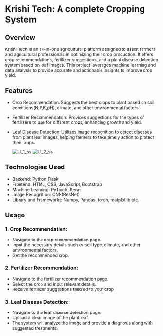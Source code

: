 # Krishi Tech: A complete Cropping System

## Overview
Krishi Tech is an all-in-one agricultural platform designed to assist farmers and agricultural professionals in optimizing their crop production. It offers crop recommendations, fertilizer suggestions, and a plant disease detection system based on leaf images. This project leverages machine learning and data analysis to provide accurate and actionable insights to improve crop yield.

## Features

- Crop Recommendation: Suggests the best crops to plant based on soil conditions(N,P,K,pH), climate, and other environmental factors.
- Fertilizer Recommendation: Provides suggestions for the types of fertilizers to use for different crops, enhancing growth and yield.
- Leaf Disease Detection: Utilizes image recognition to detect diseases from plant leaf images, helping farmers to take timely action to protect their crops.

  ![UI_1_ss](https://github.com/user-attachments/assets/4eff04b6-070f-4a4e-97af-96cc7ec94bfa)
![UI_2_ss](https://github.com/user-attachments/assets/51c4e873-e1a6-4463-9711-3ead14b34b03)


## Technologies Used

- Backend: Python Flask
- Frontend: HTML, CSS, JavaScript, Bootstrap
- Machine Learning: PyTorch, Keras
- Image Recognition: CNN(ResNet)
- Library and Frameworks: Numpy, Pandas, torch, matplotlib etc.

## Usage

### 1. Crop Recommendation:
  - Navigate to the crop recommendation page.
  - Input the necessary details such as soil type, climate, and other environmental factors.
  - Get the recommended crop.

### 2. Fertilizer Recommendation:
  - Navigate to the fertilizer recommendation page.
  - Select the crop and input relevant details.
  - Receive fertilizer suggestions tailored to your crop

### 3. Leaf Disease Detection:
  - Navigate to the leaf disease detection page.
  - Upload a clear image of the plant leaf.
  - The system will analyze the image and provide a diagnosis along with suggested treatments.
